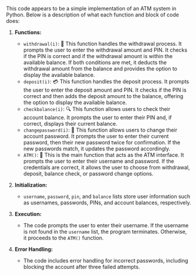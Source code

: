 This code appears to be a simple implementation of an ATM system in Python. Below is a description of what each function and block of code does:

1. **Functions:**
    - `withdrawal(i)`: 💸 This function handles the withdrawal process. It prompts the user to enter the withdrawal amount and PIN. It checks if the PIN is correct and if the withdrawal amount is within the available balance. If both conditions are met, it deducts the withdrawal amount from the balance and provides the option to display the available balance.
    - `deposit(i)`: 💳 This function handles the deposit process. It prompts the user to enter the deposit amount and PIN. It checks if the PIN is correct and then adds the deposit amount to the balance, offering the option to display the available balance.
    - `checkbalance(i)`: 🔍 This function allows users to check their account balance. It prompts the user to enter their PIN and, if correct, displays their current balance.
    - `changepassword(i)`: 🔐 This function allows users to change their account password. It prompts the user to enter their current password, then their new password twice for confirmation. If the new passwords match, it updates the password accordingly.
    - `ATM()`: 🏧 This is the main function that acts as the ATM interface. It prompts the user to enter their username and password. If the credentials are correct, it allows the user to choose from withdrawal, deposit, balance check, or password change options.

2. **Initialization:**
    - `username`, `password`, `pin`, and `balance` lists store user information such as usernames, passwords, PINs, and account balances, respectively.
  
3. **Execution:**
    - The code prompts the user to enter their username. If the username is not found in the `username` list, the program terminates. Otherwise, it proceeds to the `ATM()` function.

4. **Error Handling:**
    - The code includes error handling for incorrect passwords, including blocking the account after three failed attempts.
